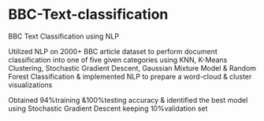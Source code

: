 # BBC-Text-classification

BBC Text Classification using NLP

Utilized NLP on 2000+ BBC article dataset to perform document classification into one of five given categories using KNN, K-Means Clustering, Stochastic Gradient Descent, Gaussian Mixture Model & Random Forest Classification & implemented NLP to prepare a word-cloud & cluster visualizations 

Obtained 94%training &100%testing accuracy & identified the best model using Stochastic Gradient Descent keeping 10%validation set
